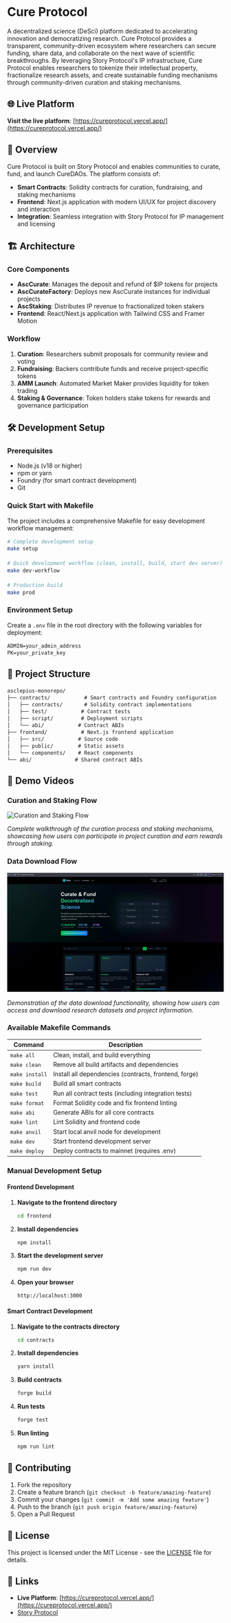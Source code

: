 # Cure Protocol

A decentralized science (DeSci) platform dedicated to accelerating innovation and democratizing research. Cure Protocol provides a transparent, community-driven ecosystem where researchers can secure funding, share data, and collaborate on the next wave of scientific breakthroughs. By leveraging Story Protocol's IP infrastructure, Cure Protocol enables researchers to tokenize their intellectual property, fractionalize research assets, and create sustainable funding mechanisms through community-driven curation and staking mechanisms.

## 🌐 Live Platform

**Visit the live platform**: [https://cureprotocol.vercel.app/](https://cureprotocol.vercel.app/)

## 🚀 Overview

Cure Protocol is built on Story Protocol and enables communities to curate, fund, and launch CureDAOs. The platform consists of:

- **Smart Contracts**: Solidity contracts for curation, fundraising, and staking mechanisms
- **Frontend**: Next.js application with modern UI/UX for project discovery and interaction
- **Integration**: Seamless integration with Story Protocol for IP management and licensing

## 🏗️ Architecture

### Core Components

- **AscCurate**: Manages the deposit and refund of $IP tokens for projects
- **AscCurateFactory**: Deploys new AscCurate instances for individual projects
- **AscStaking**: Distributes IP revenue to fractionalized token stakers
- **Frontend**: React/Next.js application with Tailwind CSS and Framer Motion

### Workflow

1. **Curation**: Researchers submit proposals for community review and voting
2. **Fundraising**: Backers contribute funds and receive project-specific tokens
3. **AMM Launch**: Automated Market Maker provides liquidity for token trading
4. **Staking & Governance**: Token holders stake tokens for rewards and governance participation

## 🛠️ Development Setup

### Prerequisites

- Node.js (v18 or higher)
- npm or yarn
- Foundry (for smart contract development)
- Git

### Quick Start with Makefile

The project includes a comprehensive Makefile for easy development workflow management:

```bash
# Complete development setup
make setup

# Quick development workflow (clean, install, build, start dev server)
make dev-workflow

# Production build
make prod
```

### Environment Setup

Create a `.env` file in the root directory with the following variables for deployment:

```env
ADMIN=your_admin_address
PK=your_private_key
```

## 📁 Project Structure

```
asclepius-monorepo/
├── contracts/           # Smart contracts and Foundry configuration
│   ├── contracts/       # Solidity contract implementations
│   ├── test/           # Contract tests
│   ├── script/         # Deployment scripts
│   └── abi/           # Contract ABIs
├── frontend/           # Next.js frontend application
│   ├── src/           # Source code
│   ├── public/        # Static assets
│   └── components/    # React components
└── abi/              # Shared contract ABIs
```

## 🎥 Demo Videos

### Curation and Staking Flow

![Curation and Staking Flow](demo/curate-and-staking-flow.gif)

_Complete walkthrough of the curation process and staking mechanisms, showcasing how users can participate in project curation and earn rewards through staking._

### Data Download Flow

![Data Download Flow](demo/data-download-flow.gif)

_Demonstration of the data download functionality, showing how users can access and download research datasets and project information._

### Available Makefile Commands

| Command        | Description                                           |
| -------------- | ----------------------------------------------------- |
| `make all`     | Clean, install, and build everything                  |
| `make clean`   | Remove all build artifacts and dependencies           |
| `make install` | Install all dependencies (contracts, frontend, forge) |
| `make build`   | Build all smart contracts                             |
| `make test`    | Run all contract tests (including integration tests)  |
| `make format`  | Format Solidity code and fix frontend linting         |
| `make abi`     | Generate ABIs for all core contracts                  |
| `make lint`    | Lint Solidity and frontend code                       |
| `make anvil`   | Start local anvil node for development                |
| `make dev`     | Start frontend development server                     |
| `make deploy`  | Deploy contracts to mainnet (requires .env)           |

### Manual Development Setup

#### Frontend Development

1. **Navigate to the frontend directory**

   ```bash
   cd frontend
   ```

2. **Install dependencies**

   ```bash
   npm install
   ```

3. **Start the development server**

   ```bash
   npm run dev
   ```

4. **Open your browser**
   ```
   http://localhost:3000
   ```

#### Smart Contract Development

1. **Navigate to the contracts directory**

   ```bash
   cd contracts
   ```

2. **Install dependencies**

   ```bash
   yarn install
   ```

3. **Build contracts**

   ```bash
   forge build
   ```

4. **Run tests**

   ```bash
   forge test
   ```

5. **Run linting**
   ```bash
   npm run lint
   ```

## 🤝 Contributing

1. Fork the repository
2. Create a feature branch (`git checkout -b feature/amazing-feature`)
3. Commit your changes (`git commit -m 'Add some amazing feature'`)
4. Push to the branch (`git push origin feature/amazing-feature`)
5. Open a Pull Request

## 📄 License

This project is licensed under the MIT License - see the [LICENSE](LICENSE) file for details.

## 🔗 Links

- **Live Platform**: [https://cureprotocol.vercel.app/](https://cureprotocol.vercel.app/)
- [Story Protocol](https://storyprotocol.xyz/)
